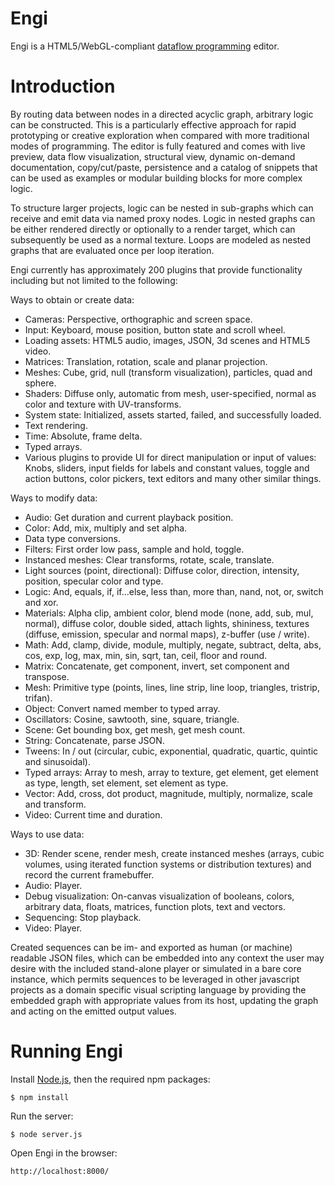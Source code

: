 Engi
====

Engi is a HTML5/WebGL-compliant [dataflow programming](https://en.wikipedia.org/wiki/Dataflow_programming) editor.

# Introduction

By routing data between nodes in a directed acyclic graph, arbitrary logic can be constructed. This is a 
particularly effective approach for rapid prototyping or creative exploration when compared with more 
traditional modes of programming. The editor is fully featured and comes with live preview, data flow
visualization, structural view, dynamic on-demand documentation, copy/cut/paste, persistence and
a catalog of snippets that can be used as examples or modular building blocks for more complex logic.

To structure larger projects, logic can be nested in sub-graphs which can receive and emit data via
named proxy nodes. Logic in nested graphs can be either rendered directly or optionally to a render target, which 
can subsequently be used as a normal texture. Loops are modeled as nested graphs that are evaluated once
per loop iteration.

Engi currently has approximately 200 plugins that provide functionality including but not limited to 
the following:

Ways to obtain or create data:

* Cameras: Perspective, orthographic and screen space.
* Input: Keyboard, mouse position, button state and scroll wheel.
* Loading assets: HTML5 audio, images, JSON, 3d scenes and HTML5 video.
* Matrices: Translation, rotation, scale and planar projection.
* Meshes: Cube, grid, null (transform visualization), particles, quad and sphere.
* Shaders: Diffuse only, automatic from mesh, user-specified, normal as color and texture with UV-transforms.
* System state: Initialized, assets started, failed, and successfully loaded.
* Text rendering.
* Time: Absolute, frame delta.
* Typed arrays.
* Various plugins to provide UI for direct manipulation or input of values: Knobs, sliders, input 
  fields for labels and constant values, toggle and action buttons, color pickers, text editors and 
  many other similar things.

Ways to modify data:

* Audio: Get duration and current playback position.
* Color: Add, mix, multiply and set alpha.
* Data type conversions.
* Filters: First order low pass, sample and hold, toggle.
* Instanced meshes: Clear transforms, rotate, scale, translate.
* Light sources (point, directional): Diffuse color, direction, intensity, position, specular color and type.
* Logic: And, equals, if, if...else, less than, more than, nand, not, or, switch and xor.
* Materials: Alpha clip, ambient color, blend mode (none, add, sub, mul, normal), diffuse color, double sided,
  attach lights, shininess, textures (diffuse, emission, specular and normal maps), z-buffer (use / write).
* Math: Add, clamp, divide, module, multiply, negate, subtract, delta, abs, cos, exp, log, max, min, sin,
  sqrt, tan, ceil, floor and round.
* Matrix: Concatenate, get component, invert, set component and transpose.
* Mesh: Primitive type (points, lines, line strip, line loop, triangles, tristrip, trifan).
* Object: Convert named member to typed array.
* Oscillators: Cosine, sawtooth, sine, square, triangle.
* Scene: Get bounding box, get mesh, get mesh count.
* String: Concatenate, parse JSON.
* Tweens: In / out (circular, cubic, exponential, quadratic, quartic, quintic and sinusoidal).
* Typed arrays: Array to mesh, array to texture, get element, get element as type, length, set element,
  set element as type.
* Vector: Add, cross, dot product, magnitude, multiply, normalize, scale and transform.
* Video: Current time and duration.

Ways to use data:

* 3D: Render scene, render mesh, create instanced meshes (arrays, cubic volumes, using iterated function
  systems or distribution textures) and record the current framebuffer.
* Audio: Player.
* Debug visualization: On-canvas visualization of booleans, colors, arbitrary data, floats, matrices, function
  plots, text and vectors.
* Sequencing: Stop playback.
* Video: Player.

Created sequences can be im- and exported as human (or machine) readable JSON files, which can be
embedded into any context the user may desire with the included stand-alone player or simulated in a bare core
instance, which permits sequences to be leveraged in other javascript projects as a domain specific visual
scripting language by providing the embedded graph with appropriate values from its host, updating the graph
and acting on the emitted output values.

# Running Engi

Install [Node.js](http://nodejs.org/), then the required npm packages:

	$ npm install

Run the server:

	$ node server.js

Open Engi in the browser:

	http://localhost:8000/

